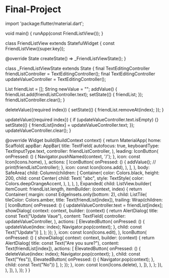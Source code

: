 # Final-Project



import 'package:flutter/material.dart';

void main() {
  runApp(const FriendListView());
}

class FriendListView extends StatefulWidget {
  const FriendListView({super.key});

  @override
  State<FriendListView> createState() => _FriendListViewState();
}

class _FriendListViewState extends State<FriendListView> {
  final TextEditingController friendListController = TextEditingController();
  final TextEditingController updateValueController = TextEditingController();

  List<String> friendList = [];
  String newValue = "";
  addValue() {
    friendList.add(friendListController.text);
    setState(() {
      friendList;
    });
    friendListController.clear();
  }

  deleteValue({required index}) {
    setState(() {
      friendList.removeAt(index);
    });
  }

  updateValue({required index}) {
    if (updateValueController.text.isEmpty) {}
    setState(() {
      friendList[index] = updateValueController.text;
    });
    updateValueController.clear();
  }

  @override
  Widget build(BuildContext context) {
    return MaterialApp(
        home: Scaffold(
      appBar: AppBar(
        title: TextField(
          autofocus: true,
          keyboardType: TextInputType.text,
          controller: friendListController,
        ),
        leading: IconButton(
          onPressed: () {
            Navigator.pushNamed(context, '/');
          },
          icon: const Icon(Icons.home),
        ),
        actions: [
          IconButton(
            onPressed: () {
              addValue();
              // print(friendListController);
            },
            icon: const Icon(Icons.add),
          ),
        ],
      ),
      body: SafeArea(
        child: Column(children: [
          Container(
            color: Colors.black,
            height: 200,
            child: const Center(
              child: Text(
                "abc",
                style: TextStyle(
                  color: Colors.deepOrangeAccent,
                ),
              ),
            ),
          ),
          Expanded(
            child: ListView.builder(
                itemCount: friendList.length,
                itemBuilder: (context, index) {
                  return Container(
                    margin: const EdgeInsets.only(bottom: 2),
                    child: ListTile(
                      tileColor: Colors.amber,
                      title: Text(friendList[index]),
                      trailing: Wrap(children: [
                        IconButton(
                          onPressed: () {
                            updateValueController.text = friendList[index];
                            showDialog(
                                context: context,
                                builder: (context) {
                                  return AlertDialog(
                                    title: const Text("Update Vaue"),
                                    content: TextField(
                                      controller: updateValueController,
                                    ),
                                    actions: [
                                      ElevatedButton(
                                          onPressed: () {
                                            updateValue(index: index);
                                            Navigator.pop(context);
                                          },
                                          child: const Text("Update"))
                                    ],
                                  );
                                });
                          },
                          icon: const Icon(Icons.edit),
                        ),
                        IconButton(
                          onPressed: () {
                            showDialog(
                                context: context,
                                builder: (context) {
                                  return AlertDialog(
                                    title: const Text("Are you sure?"),
                                    content: Text(friendList[index]),
                                    actions: [
                                      ElevatedButton(
                                          onPressed: () {
                                            deleteValue(index: index);
                                            Navigator.pop(context);
                                          },
                                          child: const Text("Yes")),
                                      ElevatedButton(
                                          onPressed: () {
                                            Navigator.pop(context);
                                          },
                                          child: const Text("No"))
                                    ],
                                  );
                                });
                          },
                          icon: const Icon(Icons.delete),
                        ),
                      ]),
                    ),
                  );
                }),
          ),
        ]),
      ),
    ));
  }
}
